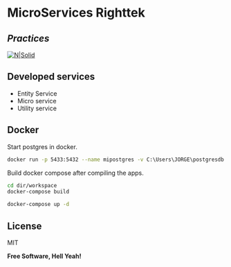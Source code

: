 # MicroServices Righttek
## _Practices_

[![N|Solid](https://cldup.com/dTxpPi9lDf.thumb.png)](https://nodesource.com/products/nsolid)

## Developed services

- Entity Service
- Micro service
- Utility service

## Docker

Start postgres in docker.

```sh
docker run -p 5433:5432 --name mipostgres -v C:\Users\JORGE\postgresdb:/var/lib/postgresql/data -e POSTGRES_PASSWORD=admin -d postgres:13.2
```

Build docker compose after compiling the apps.

```sh
cd dir/workspace
docker-compose build
```

```sh
docker-compose up -d
```

## License

MIT

**Free Software, Hell Yeah!**
